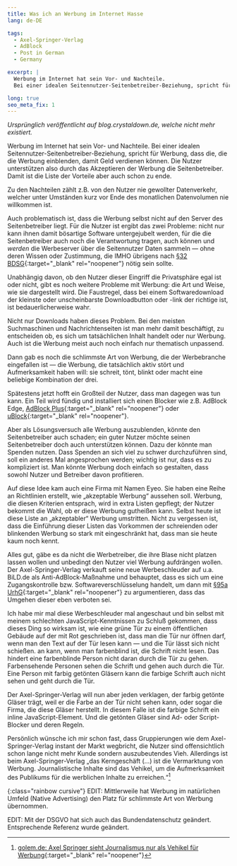 ```yaml
---
title: Was ich an Werbung im Internet Hasse
lang: de-DE

tags:
  - Axel-Springer-Verlag
  - AdBlock
  - Post in German
  - Germany

excerpt: |
  Werbung im Internet hat sein Vor- und Nachteile.
  Bei einer idealen Seitennutzer-Seitenbetreiber-Beziehung, spricht für Werbung, dass die, die die Werbung einblenden, damit Geld verdienen können.

long: true
seo_meta_fix: 1
---
```

*Ursprünglich veröffentlicht auf blog.crystaldown.de, welche nicht mehr existiert.*

Werbung im Internet hat sein Vor- und Nachteile.
Bei einer idealen Seitennutzer-Seitenbetreiber-Beziehung, spricht für Werbung, dass die, die die Werbung einblenden, damit Geld verdienen können.
Die Nutzer unterstützen also durch das Akzeptieren der Werbung die Seitenbetreiber.
Damit ist die Liste der Vorteile aber auch schon zu ende.

Zu den Nachteilen zählt z.B. von den Nutzer nie gewollter Datenverkehr, welcher unter Umständen kurz vor Ende des monatlichen Datenvolumen nie willkommen ist.

Auch problematisch ist, dass die Werbung selbst nicht auf den Server des Seitenbetreiber liegt.
Für die Nutzer ist ergibt das zwei Probleme: nicht nur kann ihnen damit bösartige Software untergejubelt werden, für die die  Seitenbetreiber auch noch die Verantwortung tragen, auch können und *werden* die Werbeserver über die Seitennutzer Daten sammeln&nbsp;&mdash;&nbsp;ohne deren Wissen oder Zustimmung, die IMHO übrigens nach [§32 BDSG](https://www.buzer.de/32_BDSG_Bundesdatenschutzgesetz.htm){:target="_blank" rel="noopener"} nötig sein sollte.

Unabhängig davon, ob den Nutzer dieser Eingriff die Privatsphäre egal ist oder nicht, gibt es noch weitere Probleme mit Werbung: die Art und Weise, wie sie dargestellt wird.
Die Faustregel, dass bei einem Softwaredownload der kleinste oder unscheinbarste Downloadbutton oder -link der richtige ist, ist bedauerlicherweise wahr.

Nicht nur Downloads haben dieses Problem.
Bei den meisten Suchmaschinen und Nachrichtenseiten ist man mehr damit beschäftigt, zu entscheiden ob, es sich um tatsächlichen Inhalt handelt oder nur Werbung.
Auch ist die Werbung meist auch noch einfach nur thematisch unpassend.

Dann gab es noch die schlimmste Art von Werbung, die der Werbebranche eingefallen ist&nbsp;&mdash;&nbsp;die Werbung, die tatsächlich aktiv stört und Aufmerksamkeit haben will: sie schreit, tönt, blinkt oder macht eine beliebige Kombination der drei.

Spätestens jetzt hofft ein Großteil der Nutzer, dass man dagegen was tun kann.
Ein Teil wird fündig und installiert sich einen Blocker wie z.B. AdBlock Edge, [AdBlock Plus](https://adblockplus.org/de/){:target="_blank" rel="noopener"}<!--_--> oder [uBlock](https://www.ublock.org){:target="_blank" rel="noopener"}<!--_-->.

Aber als Lösungsversuch alle Werbung auszublenden, könnte den Seitenbetreiber auch schaden; ein guter Nutzer möchte seinen Seitenbetreiber doch auch unterstützen können.
Dazu der könnte man Spenden nutzen.
Dass Spenden an sich viel zu schwer durchzuführen sind, soll ein anderes Mal angesprochen werden; wichtig ist nur, dass es zu kompliziert ist.
Man könnte Werbung doch einfach so gestalten, dass sowohl Nutzer und Betreiber davon profitieren.

Auf diese Idee kam auch eine Firma mit Namen Eyeo.
Sie haben eine Reihe an Richtlinien erstellt, wie „akzeptable Werbung“ aussehen soll.
Werbung, die diesen Kriterien entsprach, wird in extra Listen gepflegt; der Nutzer bekommt die Wahl, ob er diese Werbung gutheißen kann.
Selbst heute ist diese Liste an „akzeptabler“ Werbung umstritten.
Nicht zu vergessen ist, dass die Einführung dieser Listen das Vorkommen der schreienden oder blinkenden Werbung so stark mit eingeschränkt hat, dass man sie heute kaum noch kennt.

Alles gut, gäbe es da nicht die Werbetreiber, die ihre Blase nicht platzen lassen wollen und unbedingt den Nutzer viel Werbung aufdrängen wollen.
Der Axel-Springer-Verlag verkauft seine neue Werbeschleuder auf u.a. BiLD.de als Anti-AdBlock-Maßnahme und behauptet, dass es sich um eine Zugangskontrolle bzw. Softwareverschlüsselung handelt, um dann mit [§95a UrhG](https://www.gesetze-im-internet.de/urhg/__95a.html){:target="_blank" rel="noopener"}<!--_--> zu argumentieren, dass das Umgehen dieser eben verboten sei.

Ich habe mir mal diese Werbeschleuder mal angeschaut und bin selbst mit meinem schlechten JavaScript-Kenntnissen zu Schluß gekommen, dass dieses Ding so wirksam ist, wie eine grüne Tür zu einem öffentlichen Gebäude auf der mit Rot geschrieben ist, dass man die Tür nur öffnen darf, wenn man den Text auf der Tür lesen kann&nbsp;&mdash;&nbsp;und die Tür lässt sich nicht schießen.
an kann, wenn man farbenblind ist, die Schrift nicht lesen.
Das hindert eine farbenblinde Person nicht daran durch die Tür zu gehen.
Farbensehende Personen sehen die Schrift und gehen auch durch die Tür.
Eine Person mit farbig getönten Gläsern kann die farbige Schrift auch nicht sehen und geht durch die Tür.

Der Axel-Springer-Verlag will nun aber jeden verklagen, der farbig getönte Gläser trägt, weil er die Farbe an der Tür nicht sehen kann, oder sogar die Firma, die diese Gläser herstellt.
In diesem Falle ist die farbige Schrift ein inline JavaScript-Element.
Und die getönten Gläser sind Ad- oder Script-Blocker und deren Regeln.

Persönlich wünsche ich mir schon fast, dass Gruppierungen wie dem Axel-Springer-Verlag instant der Markt wegbricht, die Nutzer sind offensichtlich schon lange nicht mehr Kunde sondern auszubeutendes Vieh.
Allerdings ist beim Axel-Springer-Verlag „das Kerngeschäft (…) ist die Vermarktung von Werbung.
Journalistische Inhalte sind das Vehikel, um die Aufmerksamkeit des Publikums für die werblichen Inhalte zu erreichen.“[^1]

{:class="rainbow cursive"}
EDIT: Mittlerweile hat Werbung im natürlichen Umfeld (Native Advertising) den Platz für schlimmste Art von Werbung übernommen.

EDIT: Mit der DSGVO hat sich auch das Bundendatenschutz geändert. Entsprechende Referenz wurde geändert.

[^1]: [golem.de: Axel Springer sieht Journalismus nur als Vehikel für Werbung](https://www.golem.de/news/adblock-plus-axel-springer-sieht-journalismus-nur-als-vehikel-fuer-werbung-1509-116587.html){:target="_blank" rel="noopener"}<!--_-->
